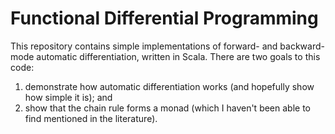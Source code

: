 # Functional Differential Programming

This repository contains simple implementations of forward- and backward-mode automatic differentiation, written in Scala. There are two goals to this code:

1. demonstrate how automatic differentiation works (and hopefully show how simple it is); and
2. show that the chain rule forms a monad (which I haven't been able to find mentioned in the literature).
